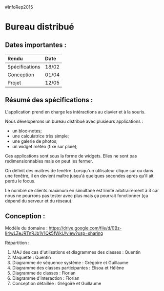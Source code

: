 #InfoRep2015

Bureau distribué
======================
Dates importantes :
----------------------
|Rendu|Date|
|:---|:--|
|Spécifications|18/02|
|Conception|01/04|
|Projet|12/05|

Résumé des spécifications :
------------------------------
L'application prend en charge les intéractions au clavier et à la souris.

Nous déveloperons un bureau distribué avec plusieurs applications : 
- un bloc-notes;
- une calculatrice très simple;
- une galerie de photos;
- un widget météo (fixe sur pluie);

Ces applications sont sous la forme de widgets. Elles ne sont pas redimensionnables mais on peut les fermer. 

On définit des maîtres de fenêtre. Lorsqu'un utilisateur clique sur ou dans une fenêtre, il en devient maître jusqu'à quelques secondes après qu'il ait perdu le focus.

Le nombre de clients maximum en simultané est limité arbitrairement à 3 car nous ne pourrons pas tester avec plus mais ça pourrait fonctionner (ça dépend du serveur et du réseau).

Conception :
-----------------------------------
Modèle du domaine : https://drive.google.com/file/d/0Bz-Ii4wLZeJRTnRJb1V1Qk5fWkU/view?usp=sharing

Répartition :
1) MAJ des cas d'utilisations et diagrammes des classes : Quentin
2) Maquette : Quentin 
3) Diagramme de séquence système : Grégoire et Guillaume
4) Diagramme des classes participantes : Elisoa et Hélène
5) Diagramme de classes : Florian
6) Diagramme d'interaction : Florian
7) Conception détaillée : Grégoire et Guillaume


